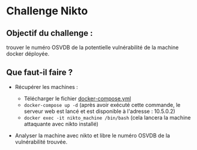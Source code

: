 # Challenge Nikto

## Objectif du challenge : 
trouver le numéro OSVDB de la potentielle vulnérabilité de la machine docker déployée.

## Que faut-il faire ?
* Récupérer les machines : 
    * Télécharger le fichier [docker-compose.yml](./docker-compose.yml)
    * ```docker-compose up -d``` (après avoir exécuté cette commande, le serveur web est lancé et est disponible à l'adresse : 10.5.0.2)
    * ```docker exec -it nikto_machine /bin/bash``` (cela lancera la machine attaquante avec nikto installé)

* Analyser la machine avec nikto et libre le numéro OSVDB de la vulnérabilité trouvée.